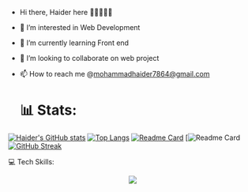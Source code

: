- Hi there, Haider here 👋🏼👨🏻‍💻
- 👀 I’m interested in Web Development
- 🌱 I’m currently learning Front end
- 💞️ I’m looking to collaborate on web project
- 📫 How to reach me @mohammadhaider7864@gmail.com



  # 📊  Stats:
[![Haider's GitHub stats](https://github-readme-stats.vercel.app/api?username=Haider786x&theme=dark&show_icons=true)](https://github.com/Haider786x/github-readme-stats)
[![Top Langs](https://github-readme-stats.vercel.app/api/top-langs/?username=Haider786x&layout=donut)](https://github.com/Haider786x/github-readme-stats)
[![Readme Card](https://github-readme-stats.vercel.app/api/pin/?username=Haider786x&repo=Recipe-finder)](https://github.com/Haider786x/Recipe-finder)
[![Readme Card](https://stats.justsong.cn/api/leetcode/?username=Lordxgrim)
[![GitHub Streak](https://streak-stats.demolab.com?user=Haider786x&theme=dark&short_numbers=true)](https://git.io/streak-stats)



💻 Tech Skills:
<p align="center">
  <a href="https://skillicons.dev">
    <img src="https://skillicons.dev/icons?i=git,cpp,c,css,github,html,js,react" />
  </a>
</p>
<!---
Haider786x/Haider786x is a ✨ special ✨ repository because its `README.md` (this file) appears on your GitHub profile.
You can click the Preview link to take a look at your changes.
--->

